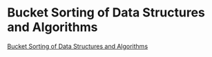 # Bucket Sorting of Data Structures and Algorithms
[Bucket Sorting of Data Structures and Algorithms](https://aiwithcloud.com/2022/09/15/bucket_sorting_of_data_structures_and_algorithms/)